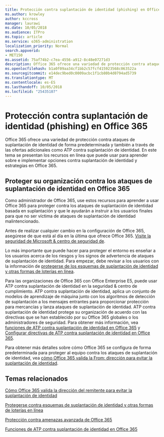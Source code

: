 ```yaml
---
title: Protección contra suplantación de identidad (phishing) en Office 365
ms.author: krowley
author: kccross
manager: laurawi
ms.date: 10/05/2018
ms.audience: ITPro
ms.topic: article
ms.service: o365-administration
localization_priority: Normal
search.appverid:
- MET150
ms.assetid: 75af74b2-c7ea-4556-a912-8c48e07271d3
description: Office 365 ofrece una variedad de protección contra ataques de suplantación de identidad de forma predeterminada y también a través de las ofertas adicionales como ATP contra suplantación de identidad. En este tema se presentan los recursos en línea que puede usar para aprender sobre e implementar opciones contra suplantación de identidad y estrategias en Office 365.
ms.openlocfilehash: b1a0f09aa34cf1bb2c57fcf415923568c063522a
ms.sourcegitcommit: e14dec9bed0c0009acbc1f1cb80b4d0794ad5739
ms.translationtype: MT
ms.contentlocale: es-ES
ms.lasthandoff: 10/05/2018
ms.locfileid: "25435107"
---
```

# <a name="anti-phishing-protection-in-office-365"></a>Protección contra suplantación de identidad (phishing) en Office 365

Office 365 ofrece una variedad de protección contra ataques de suplantación de identidad de forma predeterminada y también a través de las ofertas adicionales como ATP contra suplantación de identidad. En este tema se presentan los recursos en línea que puede usar para aprender sobre e implementar opciones contra suplantación de identidad y estrategias en Office 365.
  
## <a name="protect-your-organization-against-phishing-attacks-in-office-365"></a>Proteger su organización contra los ataques de suplantación de identidad en Office 365

Como administrador de Office 365, use estos recursos para aprender a usar Office 365 para proteger contra los ataques de suplantación de identidad basada en suplantación y que le ayudarán a instruir a los usuarios finales para que no ser víctima de ataques de suplantación de identidad malintencionado.
  
Antes de realizar cualquier cambio en la configuración de Office 365, asegúrese de que está al día en la última que ofrece Office 365. [Visite la seguridad de Microsoft &amp; centro de seguridad de](https://www.microsoft.com/security/default.aspx).
  
Lo más importante que puede hacer para proteger el entorno es enseñar a los usuarios acerca de los riesgos y los signos de advertencia de ataques de suplantación de identidad. Para empezar, debe revisar a los usuarios con la información de [protegerse de los esquemas de suplantación de identidad y otras formas de loterías en línea](https://support.office.com/article/f84750b4-2f2c-46c3-89f6-e65f7f8c3546).
  
Para las organizaciones de Office 365 con Office Enterprise E5, puede usar ATP contra suplantación de identidad en la seguridad &amp; centro de cumplimiento. ATP contra suplantación de identidad, aplica un conjunto de modelos de aprendizaje de máquina junto con los algoritmos de detección de suplantación a los mensajes entrantes para proporcionar protección para mercancías y lanza ataques de suplantación de identidad. ATP contra suplantación de identidad protege su organización de acuerdo con las directivas que se han establecido por su Office 365 globales o los administradores de seguridad. Para obtener más información, vea [funciones de ATP contra suplantación de identidad en Office 365](atp-anti-phishing.md) y [Configurar directivas de ATP contra suplantación de identidad en Office 365](set-up-atp-anti-phishing-policies.md).
  
Para obtener más detalles sobre cómo Office 365 se configura de forma predeterminada para proteger al equipo contra los ataques de suplantación de identidad, vea [cómo Office 365 valida la From: dirección para evitar la suplantación de identidad](how-office-365-validates-the-from-address.md).
  
## <a name="related-topics"></a>Temas relacionados

[Cómo Office 365 valida la dirección del remitente para evitar la suplantación de identidad](how-office-365-validates-the-from-address.md)
  
[Protegerse contra esquemas de suplantación de identidad y otras formas de loterías en línea](https://support.office.com/article/f84750b4-2f2c-46c3-89f6-e65f7f8c3546)
  
[Protección contra amenazas avanzada de Office 365](office-365-atp.md)
  
[Funciones de ATP contra suplantación de identidad en Office 365](atp-anti-phishing.md)
  

